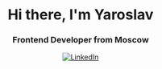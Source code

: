 <div id="header" align="center">
	<h1>Hi there, I'm Yaroslav</h1>
	<h3>Frontend Developer from Moscow</h3>
	<a href="[linkedin-url](https://www.linkedin.com/in/lyubimov-yaroslav/)">
		<img src="https://img.shields.io/badge/LinkedIn-orange?style=for-the-badge&logo=linkedin&logoColor=white" alt="LinkedIn"/>
	</a>
</div>


<!--
**Yanseses/Yanseses** is a ✨ _special_ ✨ repository because its `README.md` (this file) appears on your GitHub profile.

Here are some ideas to get you started:

- 🔭 I’m currently working on ...
- 🌱 I’m currently learning ...
- 👯 I’m looking to collaborate on ...
- 🤔 I’m looking for help with ...
- 💬 Ask me about ...
- 📫 How to reach me: ...
- 😄 Pronouns: ...
- ⚡ Fun fact: ...
-->

